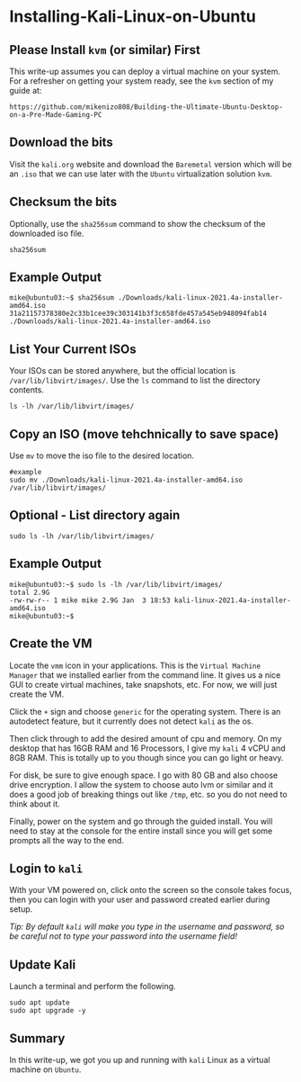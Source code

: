 # Installing-Kali-Linux-on-Ubuntu

## Please Install `kvm` (or similar) First
This write-up assumes you can deploy a virtual machine on your system. For a refresher on getting your system ready, see the `kvm` section of my guide at:

    https://github.com/mikenizo808/Building-the-Ultimate-Ubuntu-Desktop-on-a-Pre-Made-Gaming-PC


## Download the bits
Visit the `kali.org` website and download the `Baremetal` version which will be an `.iso` that we can use later with the `Ubuntu` virtualization solution `kvm`.

## Checksum the bits
Optionally, use the `sha256sum` command to show the checksum of the downloaded iso file.

    sha256sum


## Example Output

    mike@ubuntu03:~$ sha256sum ./Downloads/kali-linux-2021.4a-installer-amd64.iso 
    31a21157378380e2c33b1cee39c303141b3f3c658fde457a545eb948094fab14  ./Downloads/kali-linux-2021.4a-installer-amd64.iso

## List Your Current ISOs
Your ISOs can be stored anywhere, but the official location is `/var/lib/libvirt/images/`. Use the `ls` command to list the directory contents.

    ls -lh /var/lib/libvirt/images/

## Copy an ISO (move tehchnically to save space)
Use `mv` to move the iso file to the desired location.

    #example
    sudo mv ./Downloads/kali-linux-2021.4a-installer-amd64.iso /var/lib/libvirt/images/

## Optional - List directory again

    sudo ls -lh /var/lib/libvirt/images/

## Example Output

    mike@ubuntu03:~$ sudo ls -lh /var/lib/libvirt/images/
    total 2.9G
    -rw-rw-r-- 1 mike mike 2.9G Jan  3 18:53 kali-linux-2021.4a-installer-amd64.iso
    mike@ubuntu03:~$ 

## Create the VM
Locate the `vmm` icon in your applications.  This is the `Virtual Machine Manager` that we installed earlier from the command line.  It gives us a nice GUI to create virtual machines, take snapshots, etc.  For now, we will just create the VM.

Click the `+` sign and choose `generic` for the operating system.  There is an autodetect feature, but it currently does not detect `kali` as the os.

Then click through to add the desired amount of cpu and memory.  On my desktop that has 16GB RAM and 16 Processors, I give my `kali` 4 vCPU and 8GB RAM.  This is totally up to you though since you can go light or heavy.

For disk, be sure to give enough space.  I go with 80 GB and also choose drive encryption.  I allow the system to choose auto lvm or similar and it does a good job of breaking things out like `/tmp`, etc. so you do not need to think about it.

Finally, power on the system and go through the guided install.  You will need to stay at the console for the entire install since you will get some prompts all the way to the end.

## Login to `kali`
With your VM powered on, click onto the screen so the console takes focus, then you can login with your user and password created earlier during setup.

*Tip: By default `kali` will make you type in the username and password, so be careful not to type your password into the username field!*

## Update Kali
Launch a terminal and perform the following.

    sudo apt update
    sudo apt upgrade -y
    

## Summary
In this write-up, we got you up and running with `kali` Linux as a virtual machine on `Ubuntu`.
